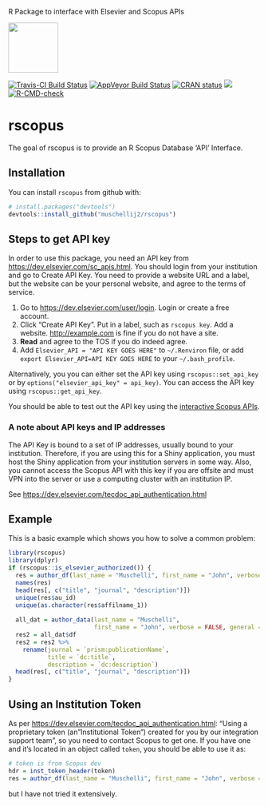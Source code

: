 
<!-- README.md is generated from README.Rmd. Please edit that file -->

R Package to interface with Elsevier and Scopus APIs

<!-- ![Sticker](sticker.png) -->

<img src="sticker.png" width="100">

<!-- badges: start -->

[![Travis-CI Build
Status](https://travis-ci.org/muschellij2/rscopus.svg?branch=master)](https://travis-ci.org/muschellij2/rscopus)
[![AppVeyor Build
Status](https://ci.appveyor.com/api/projects/status/github/muschellij2/rscopus?branch=master&svg=true)](https://ci.appveyor.com/project/muschellij2/rscopus)
[![CRAN
status](https://www.r-pkg.org/badges/version/rscopus)](https://CRAN.R-project.org/package=rscopus)
[![](https://cranlogs.r-pkg.org/badges/rscopus)](https://cran.rstudio.com/web/packages/rscopus/index.html)
[![R-CMD-check](https://github.com/muschellij2/rscopus/workflows/R-CMD-check/badge.svg)](https://github.com/muschellij2/rscopus/actions)
<!-- badges: end -->

# rscopus

The goal of rscopus is to provide an R Scopus Database ‘API’ Interface.

## Installation

You can install `rscopus` from github with:

``` r
# install.packages("devtools")
devtools::install_github("muschellij2/rscopus")
```

## Steps to get API key

In order to use this package, you need an API key from
<https://dev.elsevier.com/sc_apis.html>. You should login from your
institution and go to Create API Key. You need to provide a website URL
and a label, but the website can be your personal website, and agree to
the terms of service.

1.  Go to <https://dev.elsevier.com/user/login>. Login or create a free
    account.
2.  Click “Create API Key”. Put in a label, such as `rscopus key`. Add a
    website. <http://example.com> is fine if you do not have a site.
3.  **Read** and agree to the TOS if you do indeed agree.
4.  Add `Elsevier_API = "API KEY GOES HERE"` to `~/.Renviron` file, or
    add `export Elsevier_API=API KEY GOES HERE` to your
    `~/.bash_profile`.

Alternatively, you you can either set the API key using
`rscopus::set_api_key` or by `options("elsevier_api_key" = api_key)`.
You can access the API key using `rscopus::get_api_key`.

You should be able to test out the API key using the [interactive Scopus
APIs](https://dev.elsevier.com/scopus.html).

### A note about API keys and IP addresses

The API Key is bound to a set of IP addresses, usually bound to your
institution. Therefore, if you are using this for a Shiny application,
you must host the Shiny application from your institution servers in
some way. Also, you cannot access the Scopus API with this key if you
are offsite and must VPN into the server or use a computing cluster with
an institution IP.

See <https://dev.elsevier.com/tecdoc_api_authentication.html>

## Example

This is a basic example which shows you how to solve a common problem:

``` r
library(rscopus)
library(dplyr)
if (rscopus::is_elsevier_authorized()) {
  res = author_df(last_name = "Muschelli", first_name = "John", verbose = FALSE, general = FALSE)
  names(res)
  head(res[, c("title", "journal", "description")])
  unique(res$au_id)
  unique(as.character(res$affilname_1))
  
  all_dat = author_data(last_name = "Muschelli", 
                        first_name = "John", verbose = FALSE, general = TRUE)
  res2 = all_dat$df
  res2 = res2 %>% 
    rename(journal = `prism:publicationName`,
           title = `dc:title`,
           description = `dc:description`)
  head(res[, c("title", "journal", "description")])
}
```

## Using an Institution Token

As per <https://dev.elsevier.com/tecdoc_api_authentication.html>: “Using
a proprietary token (an”Institutional Token“) created for you by our
integration support team”, so you need to contact Scopus to get one. If
you have one and it’s located in an object called `token`, you should be
able to use it as:

``` r
# token is from Scopus dev
hdr = inst_token_header(token)
res = author_df(last_name = "Muschelli", first_name = "John", verbose = FALSE, general = FALSE, headers = hdr)
```

but I have not tried it extensively.
